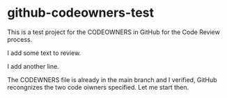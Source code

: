 # github-codeowners-test
This is a test project for the CODEOWNERS in GitHub for the Code Review process.

I add some text to review.

I add another line.

The CODEWNERS file is already in the main branch and I verified, GitHub recongnizes the two code oiwners specified. Let me start then. 
